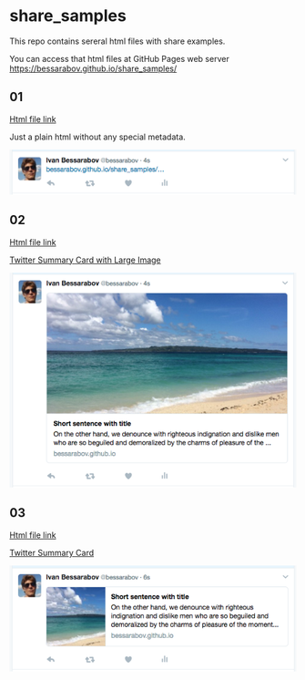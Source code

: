 # share_samples

This repo contains sereral html files with share examples.

You can access that html files at GitHub Pages web server https://bessarabov.github.io/share_samples/

## 01

[Html file link](https://bessarabov.github.io/share_samples/01.html)

Just a plain html without any special metadata.

![01](imgs/01.png)

## 02

[Html file link](https://bessarabov.github.io/share_samples/02.html)

[Twitter Summary Card with Large Image](https://dev.twitter.com/cards/types/summary-large-image)

![02](imgs/02.png)

## 03

[Html file link](https://bessarabov.github.io/share_samples/03.html)

[Twitter Summary Card](https://dev.twitter.com/cards/types/summary)

![03](imgs/03.png)
